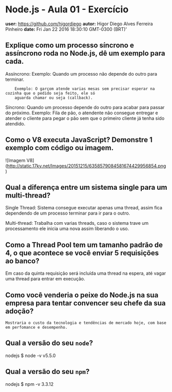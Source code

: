# Node.js - Aula 01 - Exercício
**user:** https://github.com/higordiego
**autor:** Higor Diego Alves Ferreira Pinheiro
**date:** Fri Jan 22 2016 18:30:10 GMT-0300 (BRT)'

## Explique como um processo síncrono e assíncrono roda no Node.js, dê um exemplo para cada.

Assíncrono:
	Exemplo: 
		Quando um processo não depende do outro para terminar.

		Exemplo: O garçom atende varias mesas sem precisar esperar na cozinha que o pedido seja feito, ele só 
		aguarda chamar ou seja (callback).

Síncrono:
	Quando um processo depende do outro para acabar para passar do próximo.
	Exemplo: Fila de pão, o atendente não consegue entregar e atender o cliente para pegar o pão sem que o primeiro cliente
	já tenha sido atendido.

## Como o V8 executa JavaScript? Demonstre 1 exemplo com código ou imagem.
![Imagem V8]
(http://static.17ky.net/Images/20151215/6358579084581674429956854.png)

## Qual a diferença entre um sistema single para um multi-thread?

Single Thread: Sistema consegue executar apenas uma thread, assim fica dependendo de um processo terminar para ir para o outro.

Multi-thread: Trabalha com varias threads, caso o sistema trave um processamento ele inicia uma nova assim liberando o uso.

## Como a Thread Pool tem um tamanho padrão de 4, o que acontece se você enviar 5 requisições ao banco?


Em caso da quinta requisição será incluída uma thread na espera, até vagar uma thread para entrar em execução.

## Como você venderia o peixe do Node.js na sua empresa para tentar convencer seu chefe da sua adoção?
	
	Mostraria o custo da tecnologia e tendências de mercado hoje, com base em perfomance e desempenho.

## Qual a versão do seu `node`?

nodejs $ node -v
v5.5.0


## Qual a versão do seu `npm`?

nodejs $ npm -v 
3.3.12


